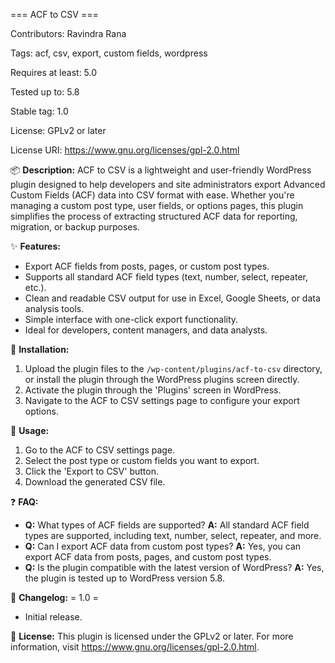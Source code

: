 
=== ACF to CSV ===

Contributors: Ravindra Rana

Tags: acf, csv, export, custom fields, wordpress

Requires at least: 5.0

Tested up to: 5.8

Stable tag: 1.0

License: GPLv2 or later

License URI: https://www.gnu.org/licenses/gpl-2.0.html


📦 **Description:**
ACF to CSV is a lightweight and user-friendly WordPress plugin designed to help developers and site administrators export Advanced Custom Fields (ACF) data into CSV format with ease. Whether you're managing a custom post type, user fields, or options pages, this plugin simplifies the process of extracting structured ACF data for reporting, migration, or backup purposes.

✨ **Features:**
- Export ACF fields from posts, pages, or custom post types.
- Supports all standard ACF field types (text, number, select, repeater, etc.).
- Clean and readable CSV output for use in Excel, Google Sheets, or data analysis tools.
- Simple interface with one-click export functionality.
- Ideal for developers, content managers, and data analysts.

🚀 **Installation:**
1. Upload the plugin files to the `/wp-content/plugins/acf-to-csv` directory, or install the plugin through the WordPress plugins screen directly.
2. Activate the plugin through the 'Plugins' screen in WordPress.
3. Navigate to the ACF to CSV settings page to configure your export options.

📖 **Usage:**
1. Go to the ACF to CSV settings page.
2. Select the post type or custom fields you want to export.
3. Click the 'Export to CSV' button.
4. Download the generated CSV file.

❓ **FAQ:**
- **Q:** What types of ACF fields are supported?
  **A:** All standard ACF field types are supported, including text, number, select, repeater, and more.
- **Q:** Can I export ACF data from custom post types?
  **A:** Yes, you can export ACF data from posts, pages, and custom post types.
- **Q:** Is the plugin compatible with the latest version of WordPress?
  **A:** Yes, the plugin is tested up to WordPress version 5.8.

📝 **Changelog:**
= 1.0 =
* Initial release.

📜 **License:**
This plugin is licensed under the GPLv2 or later. For more information, visit https://www.gnu.org/licenses/gpl-2.0.html.
